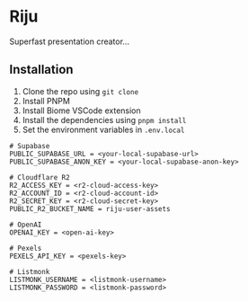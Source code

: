 # Riju

Superfast presentation creator...

## Installation

1. Clone the repo using
```git clone```
2. Install PNPM
3. Install Biome VSCode extension
4. Install the dependencies using
```pnpm install```
5. Set the environment variables in ```.env.local```

```env
# Supabase
PUBLIC_SUPABASE_URL = <your-local-supabase-url>
PUBLIC_SUPABASE_ANON_KEY = <your-local-supabase-anon-key>

# Cloudflare R2
R2_ACCESS_KEY = <r2-cloud-access-key>
R2_ACCOUNT_ID = <r2-cloud-account-id>
R2_SECRET_KEY = <r2-cloud-secret-key>
PUBLIC_R2_BUCKET_NAME = riju-user-assets

# OpenAI
OPENAI_KEY = <open-ai-key>

# Pexels
PEXELS_API_KEY = <pexels-key>

# Listmonk
LISTMONK_USERNAME = <listmonk-username>
LISTMONK_PASSWORD = <listmonk-password>
```
